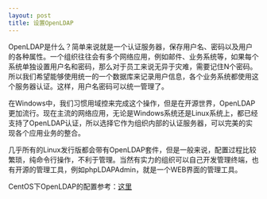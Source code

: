 ```yaml
---
layout: post
title: 设置OpenLDAP
---
```


OpenLDAP是什么？简单来说就是一个认证服务器，保存用户名、密码以及用户的各种属性。一个组织往往会有多个网络应用，例如邮件、业务系统等，如果每个系统单独设置用户名和密码，那么对于员工来说无异于灾难，需要记住N个密码。所以我们希望能够使用统一的一个数据库来记录用户信息，各个业务系统都使用这个服务器认证。这样，用户名密码可以统一管理了。

在Windows中，我们习惯用域控来完成这个操作，但是在开源世界，OpenLDAP更加流行。现在主流的网络应用，无论是Windows系统还是Linux系统上，都已经支持了OpenLDAP认证，所以选择它作为组织内部的认证服务器，可以完美的实现各个应用业务的整合。

几乎所有的Linux发行版都会带有OpenLDAP套件，但是一般来说，配置过程比较繁琐，纯命令行操作，不利于管理。当然有实力的组织可以自己开发管理终端，也有开源的管理工具，例如phpLDAPAdmin，就是一个WEB界面的管理工具。

CentOS下OpenLDAP的配置参考：[这里](http://www.itmanx.com/kb/centos6/install-openldap-phpldapadmin)
